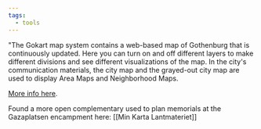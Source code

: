 ```yaml
---
tags:
  - tools
---
```

"The Gokart map system contains a web-based map of Gothenburg that is continuously updated. Here you can turn on and off different layers to make different divisions and see different visualizations of the map. In the city's communication materials, the city map and the grayed-out city map are used to display Area Maps and Neighborhood Maps. 

[More info here](https://goteborg.se/wps/wcm/connect/e1b80c77-2b91-446a-af29-75a050486ddc/Lathund+kartor+och+kartgrafik+2022.pdf?MOD=AJPERES&CONVERT_TO=url&CACHEID=ROOTWORKSPACE-e1b80c77-2b91-446a-af29-75a050486ddc-nYd0J1W).

Found a more open complementary used to plan memorials at the Gazaplatsen encampment here: [[Min Karta Lantmateriet]]